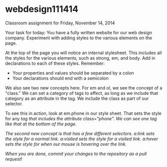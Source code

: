 webdesign111414
===============

Classroom assignment for Friday, November 14, 2014

Your task for today:
You have a fully written website for our web design company. Experiment with adding styles to the various elements on the page.

At the top of the page you will notice an internal stylesheet. This includes all the styles for the various elements, such as strong, em, and body. Add in declarations to each of these styles. Remember:
- Your properties and values should be separated by a colon
- Your declarations should end with a semicolon

We also see two new concepts here. For em and ol, we see the concept of a "class." We can set a category of tags to affect, as long as we include that category as an attribute in the tag. We include the class as part of our selector.

To see this in action, look at em.phone in our style sheet. That sets the style for any <em> tag that includes the attribute class="phone". We can see one <em> tag like that at the bottom of the page.

The second new concept is that <a> has a few different selectors. a:link sets the style for a normal link. a:visited sets the style for a visited link. a:hover sets the style for when our mouse is hovering over the link.

When you are done, commit your changes to the repository as a pull request! 
